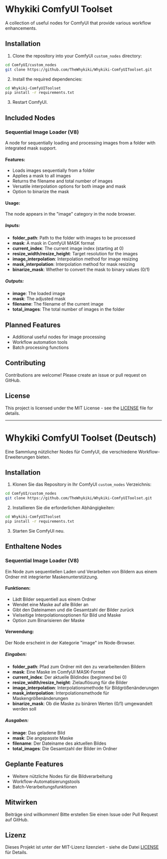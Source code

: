 # Whykiki ComfyUI Toolset

A collection of useful nodes for ComfyUI that provide various workflow enhancements.

## Installation

1. Clone the repository into your ComfyUI `custom_nodes` directory:

```bash
cd ComfyUI/custom_nodes
git clone https://github.com/TheWhykiki/Whykiki-ComfyUIToolset.git
```

2. Install the required dependencies:

```bash
cd Whykiki-ComfyUIToolset
pip install -r requirements.txt
```

3. Restart ComfyUI.

## Included Nodes

### Sequential Image Loader (V8)

A node for sequentially loading and processing images from a folder with integrated mask support.

#### Features:

- Loads images sequentially from a folder
- Applies a mask to all images
- Returns the filename and total number of images
- Versatile interpolation options for both image and mask
- Option to binarize the mask

#### Usage:

The node appears in the "image" category in the node browser.

##### Inputs:
- **folder_path**: Path to the folder with images to be processed
- **mask**: A mask in ComfyUI MASK format
- **current_index**: The current image index (starting at 0)
- **resize_width/resize_height**: Target resolution for the images
- **image_interpolation**: Interpolation method for image resizing
- **mask_interpolation**: Interpolation method for mask resizing
- **binarize_mask**: Whether to convert the mask to binary values (0/1)

##### Outputs:
- **image**: The loaded image
- **mask**: The adjusted mask
- **filename**: The filename of the current image
- **total_images**: The total number of images in the folder

## Planned Features

- Additional useful nodes for image processing
- Workflow automation tools
- Batch processing functions

## Contributing

Contributions are welcome! Please create an issue or pull request on GitHub.

## License

This project is licensed under the MIT License - see the [LICENSE](LICENSE) file for details.

---

# Whykiki ComfyUI Toolset (Deutsch)

Eine Sammlung nützlicher Nodes für ComfyUI, die verschiedene Workflow-Erweiterungen bieten.

## Installation

1. Klonen Sie das Repository in Ihr ComfyUI `custom_nodes` Verzeichnis:

```bash
cd ComfyUI/custom_nodes
git clone https://github.com/TheWhykiki/Whykiki-ComfyUIToolset.git
```

2. Installieren Sie die erforderlichen Abhängigkeiten:

```bash
cd Whykiki-ComfyUIToolset
pip install -r requirements.txt
```

3. Starten Sie ComfyUI neu.

## Enthaltene Nodes

### Sequential Image Loader (V8)

Ein Node zum sequentiellen Laden und Verarbeiten von Bildern aus einem Ordner mit integrierter Maskenunterstützung.

#### Funktionen:

- Lädt Bilder sequentiell aus einem Ordner
- Wendet eine Maske auf alle Bilder an
- Gibt den Dateinamen und die Gesamtzahl der Bilder zurück
- Vielseitige Interpolationsoptionen für Bild und Maske
- Option zum Binarisieren der Maske

#### Verwendung:

Der Node erscheint in der Kategorie "image" im Node-Browser.

##### Eingaben:
- **folder_path**: Pfad zum Ordner mit den zu verarbeitenden Bildern
- **mask**: Eine Maske im ComfyUI MASK-Format
- **current_index**: Der aktuelle Bildindex (beginnend bei 0)
- **resize_width/resize_height**: Zielauflösung für die Bilder
- **image_interpolation**: Interpolationsmethode für Bildgrößenänderungen
- **mask_interpolation**: Interpolationsmethode für Maskengrößenänderungen
- **binarize_mask**: Ob die Maske zu binären Werten (0/1) umgewandelt werden soll

##### Ausgaben:
- **image**: Das geladene Bild
- **mask**: Die angepasste Maske
- **filename**: Der Dateiname des aktuellen Bildes
- **total_images**: Die Gesamtzahl der Bilder im Ordner

## Geplante Features

- Weitere nützliche Nodes für die Bildverarbeitung
- Workflow-Automatisierungstools
- Batch-Verarbeitungsfunktionen

## Mitwirken

Beiträge sind willkommen! Bitte erstellen Sie einen Issue oder Pull Request auf GitHub.

## Lizenz

Dieses Projekt ist unter der MIT-Lizenz lizenziert - siehe die Datei [LICENSE](LICENSE) für Details.

